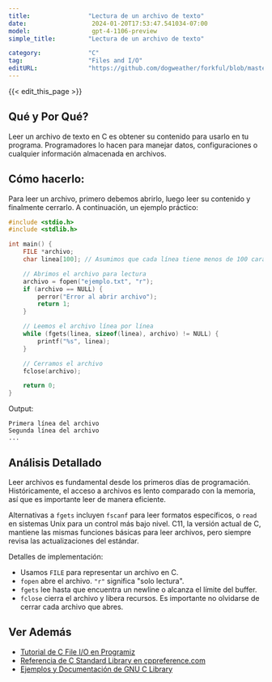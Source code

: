 ```yaml
---
title:                "Lectura de un archivo de texto"
date:                  2024-01-20T17:53:47.541034-07:00
model:                 gpt-4-1106-preview
simple_title:         "Lectura de un archivo de texto"

category:             "C"
tag:                  "Files and I/O"
editURL:              "https://github.com/dogweather/forkful/blob/master/content/es/c/reading-a-text-file.md"
---
```


{{< edit_this_page >}}

## Qué y Por Qué?
Leer un archivo de texto en C es obtener su contenido para usarlo en tu programa. Programadores lo hacen para manejar datos, configuraciones o cualquier información almacenada en archivos.

## Cómo hacerlo:
Para leer un archivo, primero debemos abrirlo, luego leer su contenido y finalmente cerrarlo. A continuación, un ejemplo práctico:

```c
#include <stdio.h>
#include <stdlib.h>

int main() {
    FILE *archivo;
    char linea[100]; // Asumimos que cada línea tiene menos de 100 caracteres

    // Abrimos el archivo para lectura
    archivo = fopen("ejemplo.txt", "r");
    if (archivo == NULL) {
        perror("Error al abrir archivo");
        return 1;
    }

    // Leemos el archivo línea por línea
    while (fgets(linea, sizeof(linea), archivo) != NULL) {
        printf("%s", linea);
    }

    // Cerramos el archivo
    fclose(archivo);

    return 0;
}
```

Output:
```
Primera línea del archivo
Segunda línea del archivo
...
```

## Análisis Detallado
Leer archivos es fundamental desde los primeros días de programación. Históricamente, el acceso a archivos es lento comparado con la memoria, así que es importante leer de manera eficiente.

Alternativas a `fgets` incluyen `fscanf` para leer formatos específicos, o `read` en sistemas Unix para un control más bajo nivel. C11, la versión actual de C, mantiene las mismas funciones básicas para leer archivos, pero siempre revisa las actualizaciones del estándar.

Detalles de implementación:
- Usamos `FILE` para representar un archivo en C.
- `fopen` abre el archivo. `"r"` significa "solo lectura".
- `fgets` lee hasta que encuentra un newline o alcanza el límite del buffer.
- `fclose` cierra el archivo y libera recursos. Es importante no olvidarse de cerrar cada archivo que abres.

## Ver Además
- [Tutorial de C File I/O en Programiz](https://www.programiz.com/c-programming/c-file-input-output)
- [Referencia de C Standard Library en cppreference.com](https://en.cppreference.com/w/c/io)
- [Ejemplos y Documentación de GNU C Library](https://www.gnu.org/software/libc/manual/html_node/I_002fO-Overview.html)
